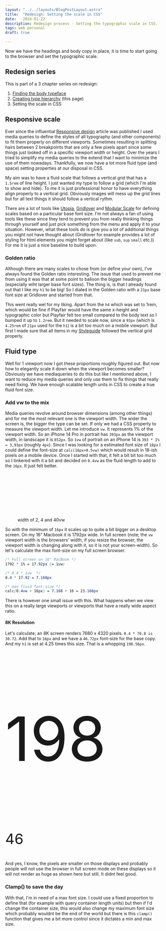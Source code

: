 ```yaml
---
layout: "../../layouts/BlogPostLayout.astro"
title:  "Redesign: Setting the scale in CSS"
date:   2024-01-22
description: Redesign process - Setting the typographic scale in CSS.
tags: web personal
draft: true

---
```


<div class="span2-4">
  <p class="lead">Now we have the headings and body copy in place, it is time to start going to the browser and set the typographic scale.
</p>

## Redesign series
This is part of a 3 chapter series on redesign:
1. [Finding the body typeface](/blog/redesign-finding-the-body-typeface/ "Finding the body copy typeface" )
2. [Creating type hierarchy](/blog/redesign-creating-type-hierarchy/ "Creating type hierarchy") (this page)
3. Setting the scale in CSS

## Responsive scale
Ever since the influential [Responsive design](https://alistapart.com/article/responsive-web-design/ "A List Apart: Responsive Web Design" ) article was published I used media queries to define the styles of all typography (and other components) to fit them properly on different viewports. Sometimes resulting in splitting hairs between 2 breakpoints that are only a few pixels apart since some things just looked off in a specific viewport width or height. Over the years I tried to simplify my media queries to the extend that I want to minimize the use of them nowadays. Thankfully, we now have a lot more fluid type (and space) setting properties at our disposal in CSS. 

My aim was to have a fluid scale that follows a vertical grid that has a `1.5rem` of line height. I just wanted my type to follow a grid (which I'm able to <a onclick="toggleGrid()">show and hide</a>). To me it is just professional honor to have everything align properly to a vertical grid. Obviously images will mess up the grid lines but for all text things it should follow a vertical rythm. 

There are a lot of tools like [Utopia](https://utopia.fyi/ "Utopia by clearleft" ), [Gridlover](https://gridlover.net/ "Gridlover") and [Modular Scale](https://www.modularscale.com/ "Modular scale by Tim Brown") for defining scales based on a particular base font size. I'm not always a fan of using tools like these since they tend to prevent you from really thinking things through yourself and just pick something from the menu and apply it to your situation. However, what these tools do is give you a lot of additional things you might not have thought about (Gridlover for example provides a lot of styling for html elements you might forget about (like `sub`, `sup` `small` etc.)) For me it is just a nice baseline to build upon. 

### Golden ratio
Although there are many scales to chose from (or define your own), I've always found the Golden ratio interesting. The issue that used to prevent me from using it was that at some point to balloon the bigger headings (especially wiht larger base font sizes). The thing is, is that I already found out that I like my `h1` to be big! So I dialed in the Golden ratio with a `21px` base font size at Gridlover and started from that. 

This went really wel for my liking. Apart from the `h4` which was set to 1rem, which would be fine if Playfair would have the same x-height and typographic color but Playfair felt too small compared to the body text so I bumped it up to `1.2rem`. But it needed to scale now, since a `93px` (which is `4.25rem` of `21px` used for the `h1`) is a bit too much on a mobile viewport. But first I made sure that all items in my [Styleguide](/styleguide/ "This site's styleguide") followed the vertical grid properly. 

## Fluid type
Well for 1 viewport now I got these proportions roughly figured out. But now how to elegantly scale it down when the viewport becomes smaller? Obviously we have mediaqueries to do this but like I mentioned above, I want to reduce my media queries and only use them to fix things that really need fixing. We have enough scalable length units in CSS to create a true fluid font size. 

### Add vw to the mix
Media queries revolve around browser dimensions (among other things) and for me the most relevant one is the viewport width. The wider the screen is, the bigger the type can be set. If only we had a CSS property to measure the viewport width. Let me introduce `vw`. It represents 1% of the viewport width. So an iPhone 14 Pro in portrait has `393px` as the viewport width, in landscape it is `852px`. So `1vw` of portrait on an iPhone 14 is `393 * 1% = 3,93px` (roughly `4px`). Since I was looking for a estimated font size of `18px` I could define the font-size at `calc(16px+0.5vw)` which would result in 18-ish pixels on a mobile device. Once I started with that, it felt a bit bit too much so I tinkered with it a bit and decided on `0.4vw` as the fluid length to add to the `16px`. It just felt better. 

<figure class="">


  <div style="background-color:var(--information-color);width:2vw;height:3rem;margin-bottom:var(--base-line-height)"><span style="background-color:var(--information-color);color:white;line-height:3rem;text-align:center;">2vw</span></div>
  <div style="background-color:var(--information-color);width:10vw;height:3rem;margin-bottom:var(--base-line-height)"><span style="background-color:var(--information-color);color:white;line-height:3rem;text-align:center;">10vw<span></div>
  <div style="background-color:var(--information-color);width:40vw;height:3rem;margin-bottom:var(--base-line-height)"><span style="background-color:var(--information-color);color:white;line-height:3rem;text-align:center;">40vw<span></div>
<figcaption>
	width of 2, 4 and 40vw
</figcaption>
</figure>



So with the minimum of `16px` it scales up to quite a bit bigger on a desktop screen. On my 16" Macbook it is 1792px wide. In full screen (note; the `vw` viewport width is the browsers' width, if you resize the browser, the viewport width is changing along with it, so it is not your screen-width). So let's calculate the max font-size on my full screen browser.

```css
/* Full screen on 16" MacBook */
1792 * 1% = 17.92px (= 1vw)

/* 0.4 * 1vw  */
0.4 * 17.92 = 7.168px

/* max fluid font-size */
calc(0.4vw + 16px) = 7.168 + 16 = 23.168px

```

There is however one small issue with this. What happens when we view this on a really large viewports or viewports that have a really wide aspect ratio.

#### 8K Resolution
Let's calculate; an 8K screen renders 7680 x 4320 pixels. `0.4 * 76.8 is 30.72`. Add that to `16px` and we have a `46.72px` font-size for the base copy. And my `h1` is set at 4.25 times this size. That is a whopping `198.56px`. 

<div class="">
  <p style="font-size:198.56px;line-height:200px">198</p>
  <p style="font-size:46.72px;line-height:50px">46</p>
</div>

And yes, I know, the pixels are smaller on those displays and probably people will not use the browser in full screen mode on these displays so it will not render as huge as shown here but still. It didnt feel good.

### Clamp() to save the day
With that, I'm in need of a max font size. I could use a fixed proportion to define that (for example with query container length units) but then if I'd change the container size, this would also change my maximum font size which probably wouldnt be the end of the world but there is this `clamp()` function that gives me a bit more control since it dictates a min and max size. 




</div>

<div class="bleed">


</div>
<div class="span2-4">
</div>

